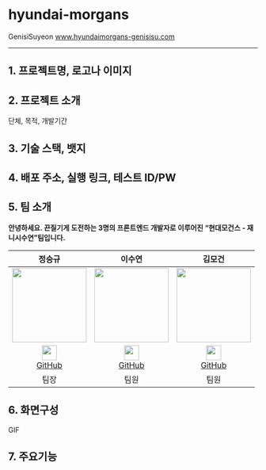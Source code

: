 # hyundai-morgans

GenisiSuyeon
www.hyundaimorgans-genisisu.com

---

## 1. 프로젝트명, 로고나 이미지
## 2. 프로젝트 소개
단체, 목적, 개발기간
## 3. 기술 스택, 뱃지
## 4. 배포 주소, 실행 링크, 테스트 ID/PW
## 5. 팀 소개
**안녕하세요. 끈질기게 도전하는 3명의 프론트엔드 개발자로 이루어진 “현대모건스 - 재니시수연”팀입니다.**
<div align="center">

|정승규 |이수연|김모건
| :--------------------------------------------------------------------------------------: | :--------------------------------------------------------------------------------------: | :--------------------------------------------------------------------------------------: |
| <img src="https://github.com/FRONTENDSCHOOL7/final-12-HoloNyamNyam/assets/138554423/6904e1a1-52f7-45dc-8b99-f31446f92e63" width="150" /> | <img src="https://github.com/FRONTENDSCHOOL7/final-12-HoloNyamNyam/assets/138554423/02ab20ed-ea95-4c51-9a56-7fafcd1f738b" width="150" /> | <img src="https://github.com/FRONTENDSCHOOL7/final-12-HoloNyamNyam/assets/138554423/839c52db-0bb1-409b-99bc-319eb47d6624" width="150" /> |
|                          <img src="https://github.com/FRONTENDSCHOOL7/final-12-HoloNyamNyam/assets/138554423/8294521e-329a-45eb-a093-3836733640c4" width="30" height="30"/><br>[GitHub](https://github.com/Seunggyu008)                         |                          <img src="https://github.com/FRONTENDSCHOOL7/final-12-HoloNyamNyam/assets/138554423/8294521e-329a-45eb-a093-3836733640c4" width="30" height="30"/><br>[GitHub](https://github.com/sylee0102)                           |                           <img src="https://github.com/FRONTENDSCHOOL7/final-12-HoloNyamNyam/assets/138554423/8294521e-329a-45eb-a093-3836733640c4" width="30" height="30"/><br>[GitHub](https://github.com/redcontroller)                      |              <img src="https://github.com/FRONTENDSCHOOL7/final-12-HoloNyamNyam/assets/138554423/8294521e-329a-45eb-a093-3836733640c4" width="30" height="30"/><br>[GitHub](https://github.com/gee0916)                                      |
|                                               팀장                                       |                                               팀원                                       |                                               팀원                                         | 

</div>

## 6. 화면구성
GIF
## 7. 주요기능
